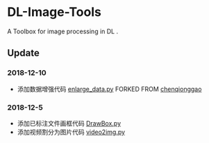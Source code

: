 # DL-Image-Tools
A Toolbox for image processing in DL .
## Update 

### 2018-12-10
- 添加数据增强代码 [enlarge_data.py](https://github.com/mengban/DL-Image-Tools/blob/master/enlarge_data.py)
 FORKED FROM [chenqionggao](https://github.com/chenqionggao/Data-Augmentation-for-Image-classification)

### 2018-12-5 
- 添加已标注文件画框代码 [DrawBox.py](https://github.com/mengban/DL-Image-Tools/blob/master/DrawBox.py)
- 添加视频割分为图片代码 [video2img.py](https://github.com/mengban/DL-Image-Tools/blob/master/video2img.py)

